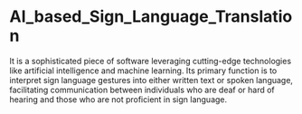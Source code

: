 # AI_based_Sign_Language_Translation
It is a sophisticated piece of software leveraging cutting-edge technologies like artificial intelligence and machine learning. Its primary function is to interpret sign language gestures into either written text or spoken language, facilitating communication between individuals who are deaf or hard of hearing and those who are not proficient in sign language. 
